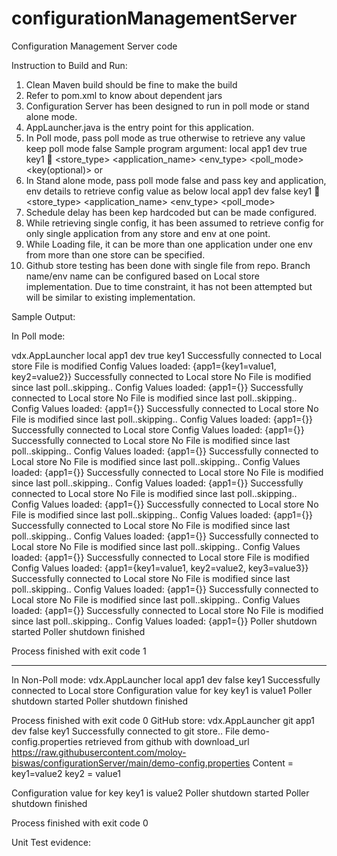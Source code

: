 # configurationManagementServer
Configuration Management Server code

Instruction to Build and Run:
1.	Clean Maven build should be fine to make the build
2.	Refer to pom.xml to know about dependent jars
3.	Configuration Server has been designed to run in poll mode or stand alone mode.
4.	AppLauncher.java is the entry point for this application.
5.	In Poll mode, pass poll mode as true otherwise to retrieve any value keep poll mode false
Sample program argument:
local app1 dev true key1  <store_type> <application_name> <env_type> <poll_mode> <key(optional)>
or
6.	In Stand alone mode, pass poll mode false and pass key and application, env details to retrieve config value as below
local app1 dev false key1  <store_type> <application_name> <env_type> <poll_mode> <key>
7.	Schedule delay has been kep hardcoded but can be made configured.
8.	While retrieving single config, it has been assumed to retrieve config for only single application from any store and env at one point.
9.	While Loading file, it can be more than one application under one env from more than one store can be specified.
10.	Github store testing has been done with single file from repo. Branch name/env name can be configured based on Local store implementation. Due to time constraint, it has not been attempted but will be similar to existing implementation.


Sample Output:

In Poll mode:

vdx.AppLauncher local app1 dev true key1
Successfully connected to Local store
File is modified
Config Values loaded: {app1={key1=value1, key2=value2}}
Successfully connected to Local store
No File is modified since last poll..skipping..
Config Values loaded: {app1={}}
Successfully connected to Local store
No File is modified since last poll..skipping..
Config Values loaded: {app1={}}
Successfully connected to Local store
No File is modified since last poll..skipping..
Config Values loaded: {app1={}}
Successfully connected to Local store
Config Values loaded: {app1={}}
Successfully connected to Local store
No File is modified since last poll..skipping..
Config Values loaded: {app1={}}
Successfully connected to Local store
No File is modified since last poll..skipping..
Config Values loaded: {app1={}}
Successfully connected to Local store
No File is modified since last poll..skipping..
Config Values loaded: {app1={}}
Successfully connected to Local store
No File is modified since last poll..skipping..
Config Values loaded: {app1={}}
Successfully connected to Local store
No File is modified since last poll..skipping..
Config Values loaded: {app1={}}
Successfully connected to Local store
No File is modified since last poll..skipping..
Config Values loaded: {app1={}}
Successfully connected to Local store
No File is modified since last poll..skipping..
Config Values loaded: {app1={}}
Successfully connected to Local store
File is modified
Config Values loaded: {app1={key1=value1, key2=value2, key3=value3}}
Successfully connected to Local store
No File is modified since last poll..skipping..
Config Values loaded: {app1={}}
Successfully connected to Local store
No File is modified since last poll..skipping..
Config Values loaded: {app1={}}
Successfully connected to Local store
No File is modified since last poll..skipping..
Config Values loaded: {app1={}}
Poller shutdown started
Poller shutdown finished

Process finished with exit code 1
********************************************************************
In Non-Poll mode:
vdx.AppLauncher local app1 dev false key1
Successfully connected to Local store
Configuration value for key key1 is value1
Poller shutdown started
Poller shutdown finished

Process finished with exit code 0
GitHub store:
vdx.AppLauncher git app1 dev false key1
Successfully connected to git store..
File demo-config.properties retrieved from github with download_url https://raw.githubusercontent.com/moloy-biswas/configurationServer/main/demo-config.properties
Content = 
key1=value2
key2 = value1

Configuration value for key key1 is value2
Poller shutdown started
Poller shutdown finished

Process finished with exit code 0

Unit Test evidence:
